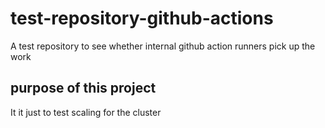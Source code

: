 # test-repository-github-actions
A test repository to see whether internal github action runners pick up the work

## purpose of this project

It it just to test scaling for the cluster



